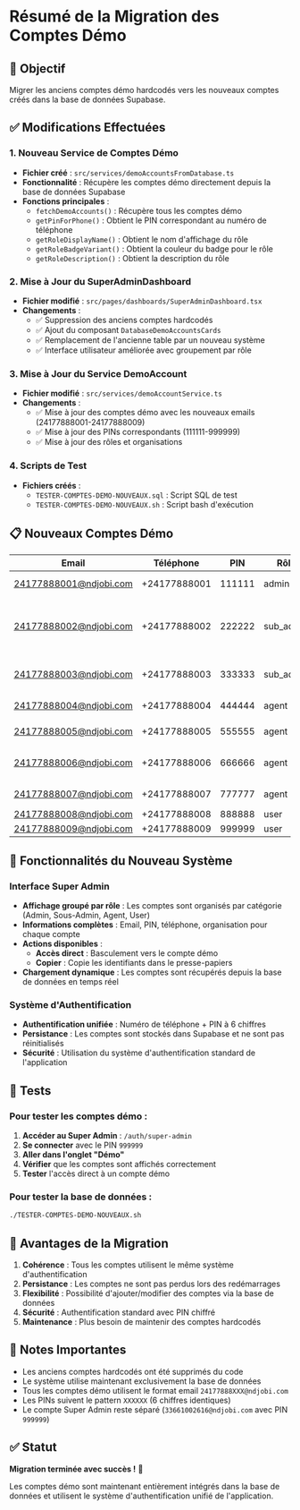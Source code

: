 # Résumé de la Migration des Comptes Démo

## 🎯 Objectif
Migrer les anciens comptes démo hardcodés vers les nouveaux comptes créés dans la base de données Supabase.

## ✅ Modifications Effectuées

### 1. **Nouveau Service de Comptes Démo**
- **Fichier créé** : `src/services/demoAccountsFromDatabase.ts`
- **Fonctionnalité** : Récupère les comptes démo directement depuis la base de données Supabase
- **Fonctions principales** :
  - `fetchDemoAccounts()` : Récupère tous les comptes démo
  - `getPinForPhone()` : Obtient le PIN correspondant au numéro de téléphone
  - `getRoleDisplayName()` : Obtient le nom d'affichage du rôle
  - `getRoleBadgeVariant()` : Obtient la couleur du badge pour le rôle
  - `getRoleDescription()` : Obtient la description du rôle

### 2. **Mise à Jour du SuperAdminDashboard**
- **Fichier modifié** : `src/pages/dashboards/SuperAdminDashboard.tsx`
- **Changements** :
  - ✅ Suppression des anciens comptes hardcodés
  - ✅ Ajout du composant `DatabaseDemoAccountsCards`
  - ✅ Remplacement de l'ancienne table par un nouveau système
  - ✅ Interface utilisateur améliorée avec groupement par rôle

### 3. **Mise à Jour du Service DemoAccount**
- **Fichier modifié** : `src/services/demoAccountService.ts`
- **Changements** :
  - ✅ Mise à jour des comptes démo avec les nouveaux emails (24177888001-24177888009)
  - ✅ Mise à jour des PINs correspondants (111111-999999)
  - ✅ Mise à jour des rôles et organisations

### 4. **Scripts de Test**
- **Fichiers créés** :
  - `TESTER-COMPTES-DEMO-NOUVEAUX.sql` : Script SQL de test
  - `TESTER-COMPTES-DEMO-NOUVEAUX.sh` : Script bash d'exécution

## 📋 Nouveaux Comptes Démo

| Email | Téléphone | PIN | Rôle | Organisation |
|-------|-----------|-----|------|--------------|
| 24177888001@ndjobi.com | +24177888001 | 111111 | admin | Présidence de la République |
| 24177888002@ndjobi.com | +24177888002 | 222222 | sub_admin | Direction Générale de la Sécurité des Systèmes d'Information |
| 24177888003@ndjobi.com | +24177888003 | 333333 | sub_admin | Direction Générale des Renseignements |
| 24177888004@ndjobi.com | +24177888004 | 444444 | agent | Ministère de la Défense |
| 24177888005@ndjobi.com | +24177888005 | 555555 | agent | Ministère de la Justice |
| 24177888006@ndjobi.com | +24177888006 | 666666 | agent | Commission de Lutte Anti-Corruption |
| 24177888007@ndjobi.com | +24177888007 | 777777 | agent | Ministère de l'Intérieur |
| 24177888008@ndjobi.com | +24177888008 | 888888 | user | Citoyen |
| 24177888009@ndjobi.com | +24177888009 | 999999 | user | Anonyme |

## 🔧 Fonctionnalités du Nouveau Système

### Interface Super Admin
- **Affichage groupé par rôle** : Les comptes sont organisés par catégorie (Admin, Sous-Admin, Agent, User)
- **Informations complètes** : Email, PIN, téléphone, organisation pour chaque compte
- **Actions disponibles** :
  - **Accès direct** : Basculement vers le compte démo
  - **Copier** : Copie les identifiants dans le presse-papiers
- **Chargement dynamique** : Les comptes sont récupérés depuis la base de données en temps réel

### Système d'Authentification
- **Authentification unifiée** : Numéro de téléphone + PIN à 6 chiffres
- **Persistance** : Les comptes sont stockés dans Supabase et ne sont pas réinitialisés
- **Sécurité** : Utilisation du système d'authentification standard de l'application

## 🧪 Tests

### Pour tester les comptes démo :
1. **Accéder au Super Admin** : `/auth/super-admin`
2. **Se connecter** avec le PIN `999999`
3. **Aller dans l'onglet "Démo"**
4. **Vérifier** que les comptes sont affichés correctement
5. **Tester** l'accès direct à un compte démo

### Pour tester la base de données :
```bash
./TESTER-COMPTES-DEMO-NOUVEAUX.sh
```

## 🎉 Avantages de la Migration

1. **Cohérence** : Tous les comptes utilisent le même système d'authentification
2. **Persistance** : Les comptes ne sont pas perdus lors des redémarrages
3. **Flexibilité** : Possibilité d'ajouter/modifier des comptes via la base de données
4. **Sécurité** : Authentification standard avec PIN chiffré
5. **Maintenance** : Plus besoin de maintenir des comptes hardcodés

## 📝 Notes Importantes

- Les anciens comptes hardcodés ont été supprimés du code
- Le système utilise maintenant exclusivement la base de données
- Tous les comptes démo utilisent le format email `24177888XXX@ndjobi.com`
- Les PINs suivent le pattern `XXXXXX` (6 chiffres identiques)
- Le compte Super Admin reste séparé (`33661002616@ndjobi.com` avec PIN `999999`)

## ✅ Statut
**Migration terminée avec succès !** 🎉

Les comptes démo sont maintenant entièrement intégrés dans la base de données et utilisent le système d'authentification unifié de l'application.
